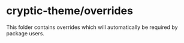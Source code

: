 # cryptic-theme/overrides

This folder contains overrides which will automatically be required by package users.
